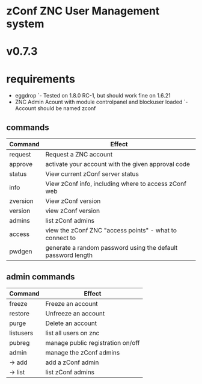 # zConf ZNC User Management system
# v0.7.3

# requirements
 - eggdrop
 `- Tested on 1.8.0 RC-1, but should work fine on 1.6.21
 - ZNC Admin Acount with module controlpanel and blockuser loaded
 `- Account should be named zconf

## commands
Command  | Effect
---------|-------
request  | Request a ZNC account
approve  | activate your account with the given approval code
status   | View current zConf server status
info     | View zConf info, including where to access zConf web
zversion | View zConf version
version  | view zConf version
admins   | list zConf admins
access   | view the zConf ZNC "access points" - what to connect to
pwdgen   | generate a random password using the default password length

## admin commands
Command   | Effect
----------|-------
freeze    | Freeze an account
restore   | Unfreeze an account
purge     | Delete an account
listusers | list all users on znc
pubreg    | manage public registration on/off
admin     | manage the zConf admins
-> add    | add a zConf admin
-> list   | list zConf admins
